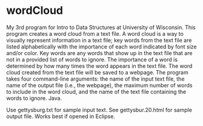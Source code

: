 # wordCloud
My 3rd program for Intro to Data Structures at University of Wisconsin. This program creates a word cloud from a text file. A word cloud is a way to visually represent information in a text file; key words from the text file are listed alphabetically with the importance of each word indicated by font size and/or color.  Key words are any words that show up in the text file that are not in a provided list of words to ignore. The importance of a word is determined by how many times the word appears in the text file. The word cloud created from the text file will be saved to a webpage. The program takes four command-line arguments: the name of the input text file, the name of the output file (i.e., the webpage), the maximum number of words to include in the word cloud, and the name of the text file containing the words to ignore. Java.

Use gettysburg.txt for sample input text.
See gettysbur.20.html for sample output file.
Works best if opened in Eclipse.
